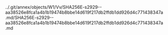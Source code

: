 ../.git/annex/objects/W1/Vv/SHA256E-s2929--aa38526e8fca1a4b1b19474b8bbe14d619f217db2ffdb1dd926d4c771438347a.md/SHA256E-s2929--aa38526e8fca1a4b1b19474b8bbe14d619f217db2ffdb1dd926d4c771438347a.md